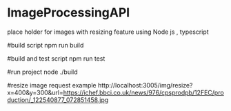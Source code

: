 # ImageProcessingAPI
 place holder for images with resizing feature using Node js , typescript

#build script
  npm run build

#build and test script
 npm run test

#run project
 node ./build

#resize image request example
http://localhost:3005/img/resize?x=400&y=300&url=https://ichef.bbci.co.uk/news/976/cpsprodpb/12FEC/production/_122540877_072851458.jpg
